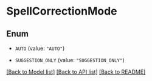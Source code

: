 # SpellCorrectionMode

## Enum


* `AUTO` (value: `"AUTO"`)

* `SUGGESTION_ONLY` (value: `"SUGGESTION_ONLY"`)


[[Back to Model list]](../README.md#documentation-for-models) [[Back to API list]](../README.md#documentation-for-api-endpoints) [[Back to README]](../README.md)


